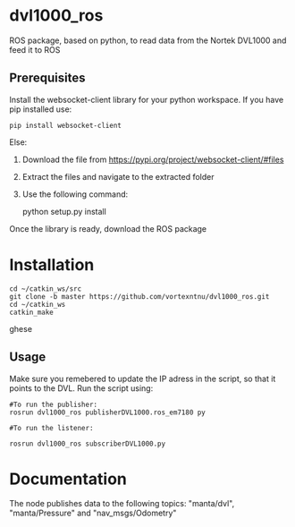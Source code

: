 # dvl1000_ros
ROS package, based on python, to read data from the Nortek DVL1000 and feed it to ROS

## Prerequisites
Install the websocket-client library for your python workspace.
If you have pip installed use:

`pip install websocket-client`

Else:
1. Download the file from https://pypi.org/project/websocket-client/#files
2. Extract the files and navigate to the extracted folder
3. Use the following command:

    python setup.py install

Once the library is ready, download the ROS package

# Installation

    cd ~/catkin_ws/src
    git clone -b master https://github.com/vortexntnu/dvl1000_ros.git
    cd ~/catkin_ws
    catkin_make


ghese
## Usage
Make sure you remebered to update the IP adress in the script, so that it points to the DVL.
Run the script using:

    #To run the publisher:
    rosrun dvl1000_ros publisherDVL1000.ros_em7180 py
    
    #To run the listener:

    rosrun dvl1000_ros subscriberDVL1000.py
    
# Documentation
The node publishes data to the following topics: "manta/dvl", "manta/Pressure" and "nav_msgs/Odometry"
